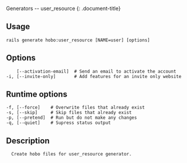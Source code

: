 Generators -- user\_resource
{: .document-title}


## Usage

    

    rails generate hobo:user_resource [NAME=user] [options]


## Options

    

        [--activation-email]  # Send an email to activate the account
    -i, [--invite-only]       # Add features for an invite only website


## Runtime options

    

    -f, [--force]    # Overwrite files that already exist
    -s, [--skip]     # Skip files that already exist
    -p, [--pretend]  # Run but do not make any changes
    -q, [--quiet]    # Supress status output


## Description

    

      Create hobo files for user_resource generator.
